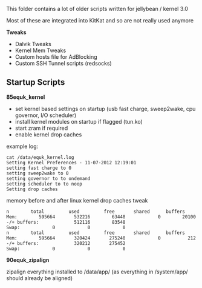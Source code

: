 This folder contains a lot of older scripts written for jellybean / kernel 3.0

Most of these are integrated into KitKat and so are not really used anymore

**Tweaks**

* Dalvik Tweaks
* Kernel Mem Tweaks
* Custom hosts file for AdBlocking
* Custom SSH Tunnel scripts (redsocks)

Startup Scripts
---------------

**85equk_kernel**

* set kernel based settings on startup (usb fast charge, sweep2wake, cpu governor, I/O scheduler)
* install kernel modules on startup if flagged (tun.ko)
* start zram if required
* enable kernel drop caches

example log:

    cat /data/equk_kernel.log
    Setting Kernel Preferences - 11-07-2012 12:19:01
    setting fast charge to 0
    setting sweep2wake to 0
    setting governor to to ondemand
    setting scheduler to to noop
    Setting drop caches

memory before and after linux kernel drop caches tweak

    n        total         used         free       shared      buffers
    Mem:        595664       532216        63448            0        20100
    -/+ buffers:             512116        83548
    Swap:            0            0            0
    n        total         used         free       shared      buffers
    Mem:        595664       320424       275240            0          212
    -/+ buffers:             320212       275452
    Swap:            0            0            0

**90equk_zipalign**

zipalign everything installed to /data/app/ (as everything in /system/app/ should already be aligned)
